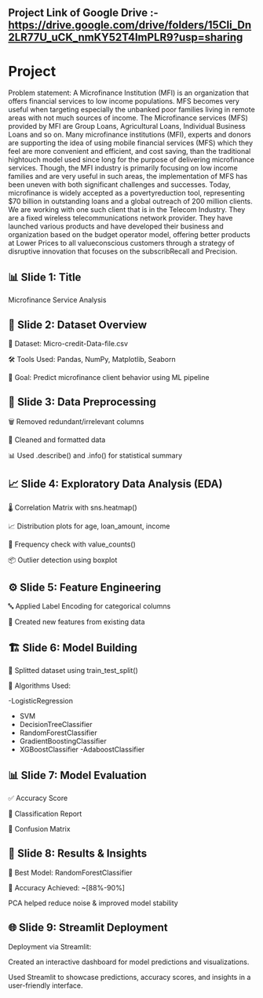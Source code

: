 ## Project Link of Google Drive  :- https://drive.google.com/drive/folders/15CIi_Dn2LR77U_uCK_nmKY52T4ImPLR9?usp=sharing





# Project
Problem statement: A Microfinance Institution (MFI) is an organization that offers financial services to low income populations. MFS becomes very useful when targeting especially the unbanked poor families living in remote areas with not much sources of income. The Microfinance services (MFS) provided by MFI are Group Loans, Agricultural Loans, Individual Business Loans and so on. Many microfinance institutions (MFI), experts and donors are supporting the idea of using mobile financial services (MFS) which they feel are more convenient and efficient, and cost saving, than the traditional hightouch model used since long for the purpose of delivering microfinance services. Though, the MFI industry is primarily focusing on low income families and are very useful in such areas, the implementation of MFS has been uneven with both significant challenges and successes. Today, microfinance is widely accepted as a povertyreduction tool, representing $70 billion in outstanding loans and a global outreach of 200 million clients. We are working with one such client that is in the Telecom Industry. They are a fixed wireless telecommunications network provider. They have launched various products and have developed their business and organization based on the budget operator model, offering better products at Lower Prices to all valueconscious customers through a strategy of disruptive innovation that focuses on the subscribRecall and Precision.







## 📊 Slide 1: Title

Microfinance Service Analysis

## 📁 Slide 2: Dataset Overview
 📄 Dataset: Micro-credit-Data-file.csv

 🛠 Tools Used:  Pandas, NumPy, Matplotlib, Seaborn

 🎯 Goal: Predict microfinance client behavior using ML pipeline


## 🧹 Slide 3: Data Preprocessing

 🗑 Removed redundant/irrelevant columns

🧼 Cleaned and formatted data

📊 Used .describe() and .info() for statistical summary

## 📈 Slide 4: Exploratory Data Analysis (EDA)
🌡 Correlation Matrix with sns.heatmap()

📈 Distribution plots for age, loan_amount, income

🔢 Frequency check with value_counts()

📦 Outlier detection using boxplot

## ⚙️ Slide 5: Feature Engineering

🔤 Applied Label Encoding for categorical columns

🧮 Created new features from existing data


## 🏗 Slide 6: Model Building
🧪 Splitted dataset using train_test_split()

🤖 Algorithms Used:

 -LogisticRegression
- SVM
- DecisionTreeClassifier
- RandomForestClassifier
- GradientBoostingClassifier
- XGBoostClassifier
 -AdaboostClassifier

## 📊 Slide 7: Model Evaluation
✅ Accuracy Score

🧾 Classification Report

🔁 Confusion Matrix

## 🏁 Slide 8: Results & Insights

🥇 Best Model: RandomForestClassifier

📌 Accuracy Achieved: ~[88%-90%]

 PCA helped reduce noise & improved model stability

 ## 🌐 Slide 9: Streamlit Deployment
Deployment via Streamlit:

Created an interactive dashboard for model predictions and visualizations.

Used Streamlit to showcase predictions, accuracy scores, and insights in a user-friendly interface.

